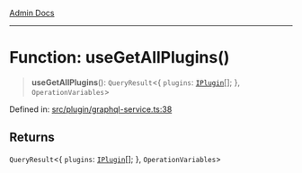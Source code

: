 [Admin Docs](/)

***

# Function: useGetAllPlugins()

> **useGetAllPlugins**(): `QueryResult`\<\{ `plugins`: [`IPlugin`](../interfaces/IPlugin.md)[]; \}, `OperationVariables`\>

Defined in: [src/plugin/graphql-service.ts:38](https://github.com/PalisadoesFoundation/talawa-admin/blob/main/src/plugin/graphql-service.ts#L38)

## Returns

`QueryResult`\<\{ `plugins`: [`IPlugin`](../interfaces/IPlugin.md)[]; \}, `OperationVariables`\>
